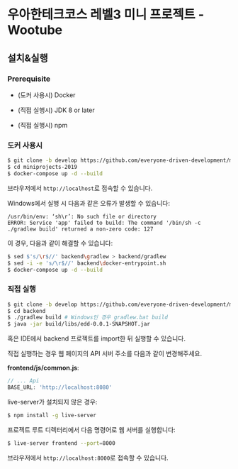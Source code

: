# 우아한테크코스 레벨3 미니 프로젝트 - Wootube

## 설치&실행

### Prerequisite

* (도커 사용시) Docker

* (직접 실행시) JDK 8 or later 
* (직접 실행시) npm



### 도커 사용시

```bash
$ git clone -b develop https://github.com/everyone-driven-development/miniprojects-2019
$ cd miniprojects-2019
$ docker-compose up -d --build
```

브라우저에서 `http://localhost`로 접속할 수 있습니다.



Windows에서 실행 시 다음과 같은 오류가 발생할 수 있습니다:

```
/usr/bin/env: ‘sh\r’: No such file or directory
ERROR: Service 'app' failed to build: The command '/bin/sh -c ./gradlew build' returned a non-zero code: 127
```

이 경우, 다음과 같이 해결할 수 있습니다:

```bash
$ sed $'s/\r$//' backend\gradlew > backend/gradlew
$ sed -i -e 's/\r$//' backend\docker-entrypoint.sh
$ docker-compose up -d --build
```



### 직접 실행

```bash
$ git clone -b develop https://github.com/everyone-driven-development/miniprojects-2019
$ cd backend
$ ./gradlew build # Windows인 경우 gradlew.bat build
$ java -jar build/libs/edd-0.0.1-SNAPSHOT.jar
```

혹은 IDE에서 backend 프로젝트를 import한 뒤 실행할 수 있습니다.



직접 실행하는 경우 웹 페이지의 API 서버 주소를 다음과 같이 변경해주세요.

**frontend/js/common.js**:

```javascript
// ... Api
BASE_URL: 'http://localhost:8080'
```

live-server가 설치되지 않은 경우:

```bash
$ npm install -g live-server
```

프로젝트 루트 디렉터리에서 다음 명령어로 웹 서버를 실행합니다:

```bash
$ live-server frontend --port=8000
```

브라우저에서 `http://localhost:8000`로 접속할 수 있습니다.

